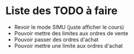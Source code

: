 # Liste des TODO à faire

- Revoir le mode SIMU (juste afficher le cours)
- Pouvoir mettre des limites aux ordres de vente
- Pouvoir passer des ordres d'achat
- Pouvoir mettre une limite aux ordres d'achat
